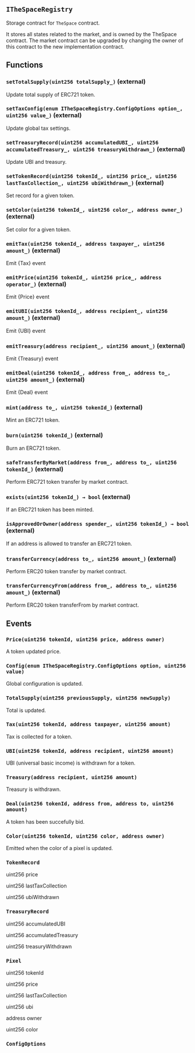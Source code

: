 ## `ITheSpaceRegistry`

Storage contract for `TheSpace` contract.

It stores all states related to the market, and is owned by the TheSpace contract.
The market contract can be upgraded by changing the owner of this contract to the new implementation contract.

## Functions

### `setTotalSupply(uint256 totalSupply_)` (external)

Update total supply of ERC721 token.

### `setTaxConfig(enum ITheSpaceRegistry.ConfigOptions option_, uint256 value_)` (external)

Update global tax settings.

### `setTreasuryRecord(uint256 accumulatedUBI_, uint256 accumulatedTreasury_, uint256 treasuryWithdrawn_)` (external)

Update UBI and treasury.

### `setTokenRecord(uint256 tokenId_, uint256 price_, uint256 lastTaxCollection_, uint256 ubiWithdrawn_)` (external)

Set record for a given token.

### `setColor(uint256 tokenId_, uint256 color_, address owner_)` (external)

Set color for a given token.

### `emitTax(uint256 tokenId_, address taxpayer_, uint256 amount_)` (external)

Emit {Tax} event

### `emitPrice(uint256 tokenId_, uint256 price_, address operator_)` (external)

Emit {Price} event

### `emitUBI(uint256 tokenId_, address recipient_, uint256 amount_)` (external)

Emit {UBI} event

### `emitTreasury(address recipient_, uint256 amount_)` (external)

Emit {Treasury} event

### `emitDeal(uint256 tokenId_, address from_, address to_, uint256 amount_)` (external)

Emit {Deal} event

### `mint(address to_, uint256 tokenId_)` (external)

Mint an ERC721 token.

### `burn(uint256 tokenId_)` (external)

Burn an ERC721 token.

### `safeTransferByMarket(address from_, address to_, uint256 tokenId_)` (external)

Perform ERC721 token transfer by market contract.

### `exists(uint256 tokenId_) → bool` (external)

If an ERC721 token has been minted.

### `isApprovedOrOwner(address spender_, uint256 tokenId_) → bool` (external)

If an address is allowed to transfer an ERC721 token.

### `transferCurrency(address to_, uint256 amount_)` (external)

Perform ERC20 token transfer by market contract.

### `transferCurrencyFrom(address from_, address to_, uint256 amount_)` (external)

Perform ERC20 token transferFrom by market contract.

## Events

### `Price(uint256 tokenId, uint256 price, address owner)`

A token updated price.

### `Config(enum ITheSpaceRegistry.ConfigOptions option, uint256 value)`

Global configuration is updated.

### `TotalSupply(uint256 previousSupply, uint256 newSupply)`

Total is updated.

### `Tax(uint256 tokenId, address taxpayer, uint256 amount)`

Tax is collected for a token.

### `UBI(uint256 tokenId, address recipient, uint256 amount)`

UBI (universal basic income) is withdrawn for a token.

### `Treasury(address recipient, uint256 amount)`

Treasury is withdrawn.

### `Deal(uint256 tokenId, address from, address to, uint256 amount)`

A token has been succefully bid.

### `Color(uint256 tokenId, uint256 color, address owner)`

Emitted when the color of a pixel is updated.

### `TokenRecord`

uint256
price

uint256
lastTaxCollection

uint256
ubiWithdrawn

### `TreasuryRecord`

uint256
accumulatedUBI

uint256
accumulatedTreasury

uint256
treasuryWithdrawn

### `Pixel`

uint256
tokenId

uint256
price

uint256
lastTaxCollection

uint256
ubi

address
owner

uint256
color

### `ConfigOptions`
